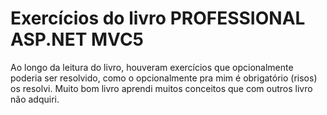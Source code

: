 # Exercícios do livro PROFESSIONAL ASP.NET MVC5
Ao longo da leitura do livro, houveram exercícios que opcionalmente poderia ser resolvido, como o opcionalmente pra mim é obrigatório (risos) os resolvi. Muito bom livro aprendi muitos conceitos que com outros livro não adquiri. 
